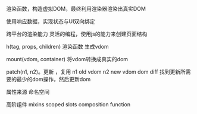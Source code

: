 渲染函数，构造虚拟DOM，最终利用渲染器渲染出真实DOM

使用响应数据，实现状态与UI双向绑定

跨平台的渲染能力
灵活的编程，使用js的能力来创建页面结构

h(tag, props, children) 渲染函数
生成vdom

mount(vdom, container)
将vdom转换成真实的dom

patch(n1, n2)。更新 ，复用
n1 old vdom
n2 new vdom
dom diff 找到更新所需要的最少的dom操作，然后更新dom


属性来源
命名空间

高阶组件
mixins
scoped slots
composition function 
